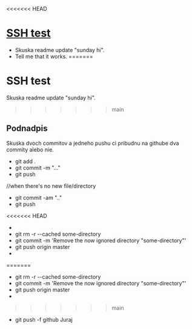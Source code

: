 <<<<<<< HEAD
# [SSH test](SSH-test)
* Skuska readme update "sunday hi".
* Tell me that it works.
=======
# SSH test
Skuska readme update "sunday hi".
>>>>>>> main

## Podnadpis

Skuska dvoch commitov a jedneho pushu ci pribudnu na githube dva commity alebo nie.

* git add .
* git commit -m "..."
* git push

//when there's no new file/directory
* git commit -am ".."
* git push

<<<<<<< HEAD

* 
* git rm -r --cached some-directory
* git commit -m 'Remove the now ignored directory "some-directory"'
* git push origin master
* 


=======
* git rm -r --cached some-directory
* git commit -m 'Remove the now ignored directory "some-directory"'
* git push origin master
*
>>>>>>> main
* git push -f github Juraj
